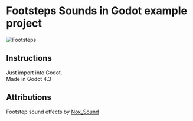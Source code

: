 # Footsteps Sounds in Godot example project

![Footsteps](https://github.com/user-attachments/assets/188e5f70-223c-4e7b-b9ce-42d5fbf08080)

## Instructions

Just import into Godot.  
Made in Godot 4.3

## Attributions

Footstep sound effects by [Nox_Sound](https://freesound.org/people/Nox_Sound/)
